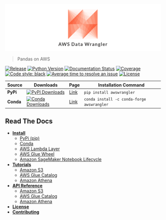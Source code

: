 ![AWS Data Wrangler](docs/source/_static/logo.png?raw=true "AWS Data Wrangler")

> Pandas on AWS

[![Release](https://img.shields.io/badge/release-1.0.0-brightgreen.svg)](https://pypi.org/project/awswrangler/)
[![Python Version](https://img.shields.io/badge/python-3.6%20%7C%203.7%20%7C%203.8-brightgreen.svg)](https://anaconda.org/conda-forge/awswrangler)
[![Documentation Status](https://readthedocs.org/projects/aws-data-wrangler/badge/?version=latest)](https://aws-data-wrangler.readthedocs.io/?badge=latest)
[![Coverage](https://img.shields.io/badge/coverage-100%25-brightgreen.svg)](https://pypi.org/project/awswrangler/)
[![Code style: black](https://img.shields.io/badge/code%20style-black-000000.svg)](https://github.com/psf/black)
[![Average time to resolve an issue](http://isitmaintained.com/badge/resolution/awslabs/aws-data-wrangler.svg)](http://isitmaintained.com/project/awslabs/aws-data-wrangler "Average time to resolve an issue")
[![License](https://img.shields.io/badge/License-Apache%202.0-blue.svg)](https://opensource.org/licenses/Apache-2.0)

| Source    | Downloads                                                                                                                       | Page                                                 | Installation Command                       |
|-----------|---------------------------------------------------------------------------------------------------------------------------------|------------------------------------------------------|--------------------------------------------|
| **PyPi**  | [![PyPI Downloads](https://img.shields.io/pypi/dm/awswrangler.svg)](https://pypi.org/project/awswrangler/)                      | [Link](https://pypi.org/project/awswrangler/)        | `pip install awswrangler`                  |
| **Conda** | [![Conda Downloads](https://img.shields.io/conda/dn/conda-forge/awswrangler.svg)](https://anaconda.org/conda-forge/awswrangler) | [Link](https://anaconda.org/conda-forge/awswrangler) | `conda install -c conda-forge awswrangler` |

## Read The Docs

- [**Install**](https://aws-data-wrangler.readthedocs.io/en/dev-1.0.0/install.html)
    - [PyPi (pip)](https://aws-data-wrangler.readthedocs.io/en/dev-1.0.0/install.html#pypi-pip)
    - [Conda](https://aws-data-wrangler.readthedocs.io/en/dev-1.0.0/install.html#conda)
    - [AWS Lambda Layer](https://aws-data-wrangler.readthedocs.io/en/dev-1.0.0/install.html#aws-lambda-layer)
    - [AWS Glue Wheel](https://aws-data-wrangler.readthedocs.io/en/dev-1.0.0/install.html#aws-glue-wheel)
    - [Amazon SageMaker Notebook Lifecycle](https://aws-data-wrangler.readthedocs.io/en/dev-1.0.0/install.html#amazon-sagemaker-notebook-lifecycle)
- [**Tutorials**](https://aws-data-wrangler.readthedocs.io/en/dev-1.0.0/tutorials.html)
    - [Amazon S3](https://aws-data-wrangler.readthedocs.io/en/dev-1.0.0/tutorials.html#id1)
    - [AWS Glue Catalog](https://aws-data-wrangler.readthedocs.io/en/dev-1.0.0/tutorials.html#id2)
    - [Amazon Athena](https://aws-data-wrangler.readthedocs.io/en/dev-1.0.0/tutorials.html#id3)
- [**API Reference**](https://aws-data-wrangler.readthedocs.io/en/dev-1.0.0/api/index.html)
    - [Amazon S3](https://aws-data-wrangler.readthedocs.io/en/dev-1.0.0/api/index.html#amazon-s3)
    - [AWS Glue Catalog](https://aws-data-wrangler.readthedocs.io/en/dev-1.0.0/api/index.html#aws-glue-catalog)
    - [Amazon Athena](https://aws-data-wrangler.readthedocs.io/en/dev-1.0.0/api/index.html#amazon-athena)
- [**License**](https://aws-data-wrangler.readthedocs.io/en/dev-1.0.0/license.html)
- [**Contributing**](https://aws-data-wrangler.readthedocs.io/en/dev-1.0.0/contributing.html)
